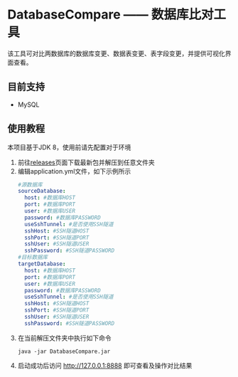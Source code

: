 # DatabaseCompare —— 数据库比对工具

该工具可对比两数据库的数据库变更、数据表变更、表字段变更，并提供可视化界面查看。

## 目前支持

- MySQL

## 使用教程

本项目基于JDK 8，使用前请先配置对于环境

1. 前往[releases](https://github.com/DarlingCY/DatabaseCompare/releases)页面下载最新包并解压到任意文件夹
2. 编辑application.yml文件，如下示例所示
    ```yml
   #源数据库
   sourceDatabase:
      host: #数据库HOST
      port: #数据库PORT
      user: #数据库USER
      password: #数据库PASSWORD
      useSshTunnel: #是否使用SSH隧道
      sshHost: #SSH隧道HOST
      sshPort: #SSH隧道PORT
      sshUser: #SSH隧道USER
      sshPassword: #SSH隧道PASSWORD
   #目标数据库
   targetDatabase:
      host: #数据库HOST
      port: #数据库PORT
      user: #数据库USER
      password: #数据库PASSWORD
      useSshTunnel: #是否使用SSH隧道
      sshHost: #SSH隧道HOST
      sshPort: #SSH隧道PORT
      sshUser: #SSH隧道USER
      sshPassword: #SSH隧道PASSWORD
    ```
3. 在当前解压文件夹中执行如下命令
   ```shell
   java -jar DatabaseCompare.jar
   ```
4. 启动成功后访问 http://127.0.0.1:8888 即可查看及操作对比结果